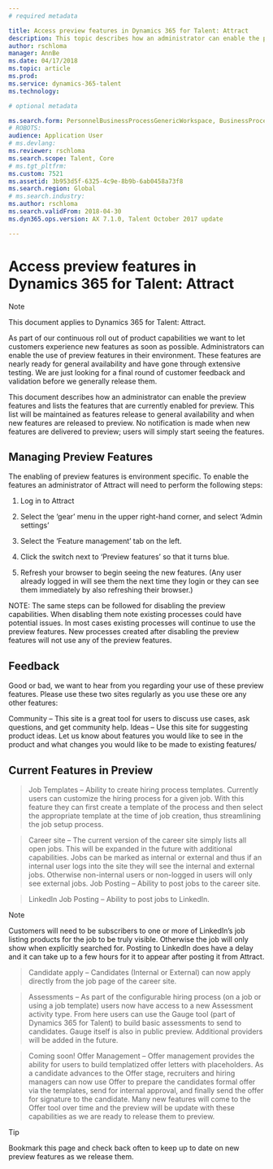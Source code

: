 ```yaml
---
# required metadata

title: Access preview features in Dynamics 365 for Talent: Attract
description: This topic describes how an administrator can enable the preview features and lists the features that are currently enabled for preview. 
author: rschloma
manager: AnnBe
ms.date: 04/17/2018
ms.topic: article
ms.prod: 
ms.service: dynamics-365-talent
ms.technology: 

# optional metadata

ms.search.form: PersonnelBusinessProcessGenericWorkspace, BusinessProcessGenericTemplateListpage, BusinessProcessGenericMyTemplates, BusinessProcessGroupAssignment
# ROBOTS: 
audience: Application User
# ms.devlang: 
ms.reviewer: rschloma
ms.search.scope: Talent, Core
# ms.tgt_pltfrm: 
ms.custom: 7521
ms.assetid: 3b953d5f-6325-4c9e-8b9b-6ab0458a73f8
ms.search.region: Global
# ms.search.industry: 
ms.author: rschloma
ms.search.validFrom: 2018-04-30
ms.dyn365.ops.version: AX 7.1.0, Talent October 2017 update

---
```


# Access preview features in Dynamics 365 for Talent: Attract 
 
> [!NOTE] 
> This document applies to Dynamics 365 for Talent: Attract. 
 
As part of our continuous roll out of product capabilities we want to let customers experience new features as soon as possible.  Administrators can enable the use of preview features in their environment. These features are nearly ready for general availability and have gone through extensive testing.  We are just looking for a final round of customer feedback and validation before we generally release them. 

This document describes how an administrator can enable the preview features and lists the features that are currently enabled for preview. This list will be maintained as features release to general availability and when new features are released to preview. No notification is made when new features are delivered to preview; users will simply start seeing the features. 

## Managing Preview Features 

The enabling of preview features is environment specific. To enable the features an administrator of Attract will need to perform the following steps: 

1. Log in to Attract 

2. Select the ‘gear’ menu in the upper right-hand corner, and select ‘Admin settings’ 

3. Select the ‘Feature management’ tab on the left. 

4. Click the switch next to ‘Preview features’ so that it turns blue. 

5. Refresh your browser to begin seeing the new features. (Any user already logged in will see them the next time they login or they can see them immediately by also refreshing their browser.) 

NOTE: The same steps can be followed for disabling the preview capabilities.  When disabling them note existing processes could have potential issues.  In most cases existing processes will continue to use the preview features.  New processes created after disabling the preview features will not use any of the preview features. 
 
## Feedback 

Good or bad, we want to hear from you regarding your use of these preview features. Please use these two sites regularly as you use these ore any other features: 

Community – This site is a great tool for users to discuss use cases, ask questions, and get community help. 
Ideas – Use this site for suggesting product ideas. Let us know about features you would like to see in the product and what changes you would like to be made to existing features/ 

## Current Features in Preview 

> Job Templates – Ability to create hiring process templates. Currently users can customize the hiring process for a given job.  With this feature they can first create a template of the process and then select the appropriate template at the time of job creation, thus streamlining the job setup process. 

> Career site – The current version of the career site simply lists all open jobs. This will be expanded in the future with additional capabilities. Jobs can be marked as internal or external and thus if an internal user logs into the site they will see the internal and external jobs.  Otherwise non-internal users or non-logged in users will only see external jobs. 
Job Posting – Ability to post jobs to the career site. 

> LinkedIn Job Posting – Ability to post jobs to LinkedIn. 

> [!Note]
> Customers will need to be subscribers to one or more of LinkedIn’s job listing products for the job to be truly visible.  Otherwise the job will only show when explicitly searched for.  Posting to LinkedIn does have a delay and it can take up to a few hours for it to appear after posting it from Attract. 

> Candidate apply – Candidates (Internal or External) can now apply directly from the job page of the career site. 

> Assessments – As part of the configurable hiring process (on a job or using a job template) users now have access to a new Assessment activity type.  From here users can use the Gauge tool (part of Dynamics 365 for Talent) to build basic assessments to send to candidates.  Gauge itself is also in public preview.  Additional providers will be added in the future. 

> Coming soon! Offer Management – Offer management provides the ability for users to build templatized offer letters with placeholders.  As a candidate advances to the Offer stage, recruiters and hiring managers can now use Offer to prepare the candidates formal offer via the templates, send for internal approval, and finally send the offer for signature to the candidate.  Many new features will come to the Offer tool over time and the preview will be update with these capabilities as we are ready to release them to preview. 

> [!TIP]
> Bookmark this page and check back often to keep up to date on new preview features as we release them. 
